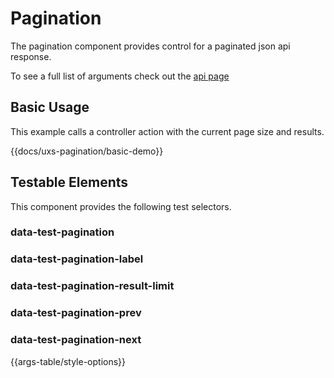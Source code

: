 # Pagination

The pagination component provides control for a paginated json api response.

To see a full list of arguments check out the [api page](/docs/api/components/uxs-pagination-controls)

## Basic Usage

This example calls a controller action with the current page size and results.

{{docs/uxs-pagination/basic-demo}}

## Testable Elements

This component provides the following test selectors.

### data-test-pagination

### data-test-pagination-label

### data-test-pagination-result-limit

### data-test-pagination-prev

### data-test-pagination-next

{{args-table/style-options}}
